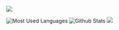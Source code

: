 



<p>
<img src="https://img.shields.io/static/v1?label=Program&message=C,Assembly&color=blue"/>

</p>

![Most Used Languages](https://github-readme-stats.vercel.app/api/top-langs/?username=PM-Del&theme=dark&layout=compact)
![Github Stats](https://github-readme-stats.vercel.app/api?username=PM-Del&show_icons=true&theme=dark&count_private=true)
![](https://activity-graph.herokuapp.com/graph?username=PM-Del&theme=github)
